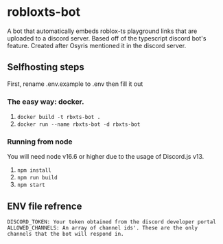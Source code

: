 # robloxts-bot
A bot that automatically embeds roblox-ts playground links that are uploaded to a discord server.
Based off of the typescript discord bot's feature. Created after Osyris mentioned it in the discord server.

## Selfhosting steps
First, rename .env.example to .env then fill it out
### The easy way: docker.
1. `docker build -t rbxts-bot .`
2. `docker run --name rbxts-bot -d rbxts-bot`

### Running from node
You will need node v16.6 or higher due to the usage of Discord.js v13.
1. `npm install`
2. `npm run build`
3. `npm start`

## ENV file refrence
```
DISCORD_TOKEN: Your token obtained from the discord developer portal
ALLOWED_CHANNELS: An array of channel ids'. These are the only channels that the bot will respond in.
```
